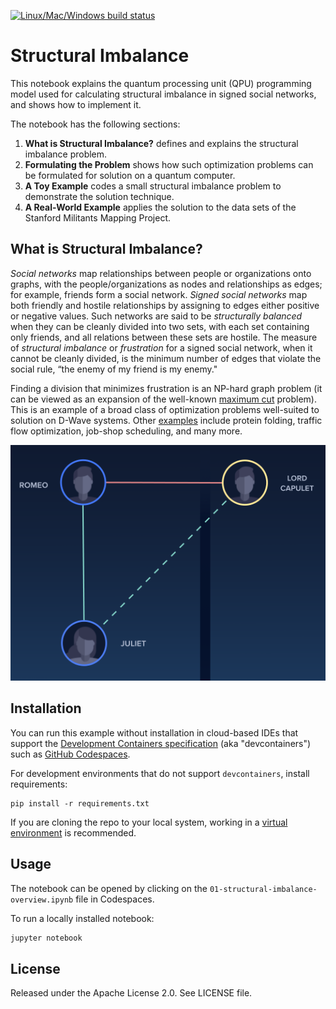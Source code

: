 [![Linux/Mac/Windows build status](
  https://circleci.com/gh/dwave-examples/structural-imbalance-notebook.svg?style=shield)](
  https://circleci.com/gh/dwave-examples/structural-imbalance-notebook)

# Structural Imbalance 

This notebook explains the quantum processing unit (QPU) programming model used for
calculating structural imbalance in signed social networks, and shows how to implement
it.

The notebook has the following sections:

1. **What is Structural Imbalance?** defines and explains the structural imbalance
   problem.
2. **Formulating the Problem** shows how such optimization problems can be
   formulated for solution on a quantum computer.
3. **A Toy Example** codes a small structural imbalance problem to demonstrate the
   solution technique.
4. **A Real-World Example** applies the solution to the data sets of the Stanford
   Militants Mapping Project.

## What is Structural Imbalance?

*Social networks* map relationships between people or organizations onto graphs,
with the people/organizations as nodes and relationships as edges; for example,
friends form a social network. *Signed social networks* map both friendly
and hostile relationships by assigning to edges either positive or negative values.
Such networks are said to be *structurally balanced* when they can be cleanly
divided into two sets, with each set containing only friends, and all relations
between these sets are hostile. The measure of *structural imbalance* or
*frustration* for a signed social network, when it cannot be cleanly divided, is
the minimum number of edges that violate the social rule, “the enemy of my friend
is my enemy."

Finding a division that minimizes frustration is an NP-hard graph problem (it can
be viewed as an expansion of the well-known
[maximum cut](https://en.wikipedia.org/wiki/Maximum_cut) problem). This is an
example of a broad class of optimization problems well-suited to solution on
D-Wave systems. Other
[examples](https://docs.dwavesys.com/docs/latest/c_handbook_2.html) include protein
folding, traffic flow optimization, job-shop scheduling, and many more.

![imbalance](images/Romeo.png)

## Installation

You can run this example without installation in cloud-based IDEs that support 
the [Development Containers specification](https://containers.dev/supporting)
(aka "devcontainers") such as [GitHub Codespaces](https://docs.github.com/codespaces).

For development environments that do not support ``devcontainers``, install 
requirements:

    pip install -r requirements.txt

If you are cloning the repo to your local system, working in a 
[virtual environment](https://docs.python.org/3/library/venv.html) is 
recommended.

## Usage

The notebook can be opened by clicking on the 
``01-structural-imbalance-overview.ipynb`` file in Codespaces. 

To run a locally installed notebook:

```bash
jupyter notebook
```

## License

Released under the Apache License 2.0. See LICENSE file.
